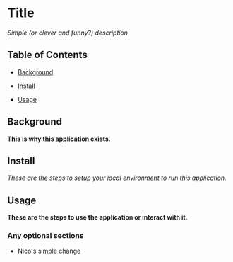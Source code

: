 # Title

*Simple (or clever and funny?) description*

## Table of Contents

- [Background](#background)

- [Install](#install)

- [Usage](#usage)

## Background

**This is why this application exists.**

## Install

*These are the steps to setup your local environment to run this application.*

## Usage

**These are the steps to use the application or interact with it.**

### Any optional sections

* Nico's simple change
